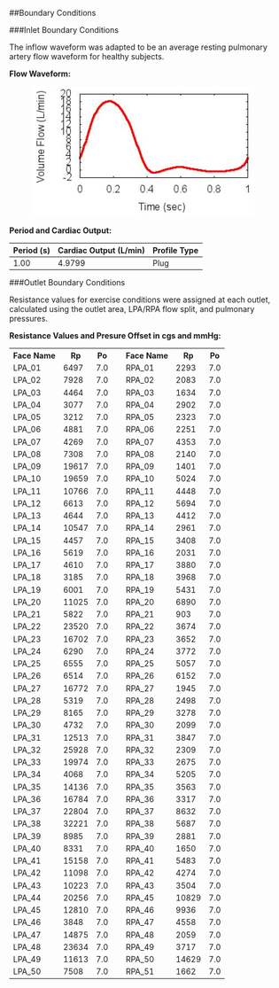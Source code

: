 ##Boundary Conditions

###Inlet Boundary Conditions

The inflow waveform was adapted to be an average resting pulmonary artery flow waveform for healthy subjects.

**Flow Waveform:**

<figure>
  <img class="svImg svImgMd" src="clinical/coronary/imgs/inflow.jpg"> 
  <figcaption class="svCaption" ></figcaption>
</figure>

**Period and Cardiac Output:**
<table class="table table-bordered">
<thead>
<tr>
  <th>Period (s)</th>
  <th>Cardiac Output (L/min)</th>
  <th>Profile Type</th>
</tr>
</thead>
<tr>
  <td>1.00</td>
  <td>4.9799</td>
  <td>Plug</td>
</tr>
</table>

###Outlet Boundary Conditions

Resistance values for exercise conditions were assigned at each outlet, calculated using the outlet area, LPA/RPA flow split, and pulmonary pressures.

**Resistance Values and Presure Offset in cgs and mmHg:**
<table class="table table-bordered">
<tr><th>Face Name </th><th>Rp </th><th>Po </th><th>&nbsp;</th><th>Face Name </th><th>Rp </th><th>Po </th></tr>
 <tr><td>LPA_01 </td><td>6497</td><td>7.0</td><td>&nbsp;</td><td>RPA_01 </td><td>2293</td><td>7.0</td></tr>
 <tr><td>LPA_02 </td><td>7928</td><td>7.0</td><td>&nbsp;</td><td>RPA_02 </td><td>2083</td><td>7.0</td></tr>
 <tr><td>LPA_03 </td><td>4464</td><td>7.0</td><td>&nbsp;</td><td>RPA_03 </td><td>1634</td><td>7.0</td></tr>
 <tr><td>LPA_04 </td><td>3077</td><td>7.0</td><td>&nbsp;</td><td>RPA_04 </td><td>2902</td><td>7.0</td></tr>
 <tr><td>LPA_05 </td><td>3212</td><td>7.0</td><td>&nbsp;</td><td>RPA_05 </td><td>2323</td><td>7.0</td></tr>
 <tr><td>LPA_06 </td><td>4881</td><td>7.0</td><td>&nbsp;</td><td>RPA_06 </td><td>2251</td><td>7.0</td></tr>
 <tr><td>LPA_07 </td><td>4269</td><td>7.0</td><td>&nbsp;</td><td>RPA_07 </td><td>4353</td><td>7.0</td></tr>
 <tr><td>LPA_08 </td><td>7308</td><td>7.0</td><td>&nbsp;</td><td>RPA_08 </td><td>2140</td><td>7.0</td></tr>
 <tr><td>LPA_09 </td><td>19617</td><td>7.0</td><td>&nbsp;</td><td>RPA_09 </td><td>1401</td><td>7.0</td></tr>
 <tr><td>LPA_10 </td><td>19659</td><td>7.0</td><td>&nbsp;</td><td>RPA_10 </td><td>5024</td><td>7.0</td></tr>
 <tr><td>LPA_11 </td><td>10766</td><td>7.0</td><td>&nbsp;</td><td>RPA_11 </td><td>4448</td><td>7.0</td></tr>
 <tr><td>LPA_12 </td><td>6613</td><td>7.0</td><td>&nbsp;</td><td>RPA_12 </td><td>5694</td><td>7.0</td></tr>
 <tr><td>LPA_13 </td><td>4644</td><td>7.0</td><td>&nbsp;</td><td>RPA_13 </td><td>4412</td><td>7.0</td></tr>
 <tr><td>LPA_14 </td><td>10547</td><td>7.0</td><td>&nbsp;</td><td>RPA_14 </td><td>2961</td><td>7.0</td></tr>
 <tr><td>LPA_15 </td><td>4457</td><td>7.0</td><td>&nbsp;</td><td>RPA_15 </td><td>3408</td><td>7.0</td></tr>
 <tr><td>LPA_16 </td><td>5619</td><td>7.0</td><td>&nbsp;</td><td>RPA_16 </td><td>2031</td><td>7.0</td></tr>
 <tr><td>LPA_17 </td><td>4610</td><td>7.0</td><td>&nbsp;</td><td>RPA_17 </td><td>3880</td><td>7.0</td></tr>
 <tr><td>LPA_18 </td><td>3185</td><td>7.0</td><td>&nbsp;</td><td>RPA_18 </td><td>3968</td><td>7.0</td></tr>
 <tr><td>LPA_19 </td><td>6001</td><td>7.0</td><td>&nbsp;</td><td>RPA_19 </td><td>5431</td><td>7.0</td></tr>
 <tr><td>LPA_20 </td><td>11025</td><td>7.0</td><td>&nbsp;</td><td>RPA_20 </td><td>6890</td><td>7.0</td></tr>
 <tr><td>LPA_21 </td><td>5822</td><td>7.0</td><td>&nbsp;</td><td>RPA_21 </td><td>903</td><td>7.0</td></tr>
 <tr><td>LPA_22 </td><td>23520</td><td>7.0</td><td>&nbsp;</td><td>RPA_22 </td><td>3674</td><td>7.0</td></tr>
 <tr><td>LPA_23 </td><td>16702</td><td>7.0</td><td>&nbsp;</td><td>RPA_23 </td><td>3652</td><td>7.0</td></tr>
 <tr><td>LPA_24 </td><td>6290</td><td>7.0</td><td>&nbsp;</td><td>RPA_24 </td><td>3772</td><td>7.0</td></tr>
 <tr><td>LPA_25 </td><td>6555</td><td>7.0</td><td>&nbsp;</td><td>RPA_25 </td><td>5057</td><td>7.0</td></tr>
 <tr><td>LPA_26 </td><td>6514</td><td>7.0</td><td>&nbsp;</td><td>RPA_26 </td><td>6152</td><td>7.0</td></tr>
 <tr><td>LPA_27 </td><td>16772</td><td>7.0</td><td>&nbsp;</td><td>RPA_27 </td><td>1945</td><td>7.0</td></tr>
 <tr><td>LPA_28 </td><td>5319</td><td>7.0</td><td>&nbsp;</td><td>RPA_28 </td><td>2498</td><td>7.0</td></tr>
 <tr><td>LPA_29 </td><td>8165</td><td>7.0</td><td>&nbsp;</td><td>RPA_29 </td><td>3278</td><td>7.0</td></tr>
 <tr><td>LPA_30 </td><td>4732</td><td>7.0</td><td>&nbsp;</td><td>RPA_30 </td><td>2099</td><td>7.0</td></tr>
 <tr><td>LPA_31 </td><td>12513</td><td>7.0</td><td>&nbsp;</td><td>RPA_31 </td><td>3847</td><td>7.0</td></tr>
 <tr><td>LPA_32 </td><td>25928</td><td>7.0</td><td>&nbsp;</td><td>RPA_32 </td><td>2309</td><td>7.0</td></tr>
 <tr><td>LPA_33 </td><td>19974</td><td>7.0</td><td>&nbsp;</td><td>RPA_33 </td><td>2675</td><td>7.0</td></tr>
 <tr><td>LPA_34 </td><td>4068</td><td>7.0</td><td>&nbsp;</td><td>RPA_34 </td><td>5205</td><td>7.0</td></tr>
 <tr><td>LPA_35 </td><td>14136</td><td>7.0</td><td>&nbsp;</td><td>RPA_35 </td><td>3563</td><td>7.0</td></tr>
 <tr><td>LPA_36 </td><td>16784</td><td>7.0</td><td>&nbsp;</td><td>RPA_36 </td><td>3317</td><td>7.0</td></tr>
 <tr><td>LPA_37 </td><td>22804</td><td>7.0</td><td>&nbsp;</td><td>RPA_37 </td><td>8632</td><td>7.0</td></tr>
 <tr><td>LPA_38 </td><td>32221</td><td>7.0</td><td>&nbsp;</td><td>RPA_38 </td><td>5687</td><td>7.0</td></tr>
 <tr><td>LPA_39 </td><td>8985</td><td>7.0</td><td>&nbsp;</td><td>RPA_39 </td><td>2881</td><td>7.0</td></tr>
 <tr><td>LPA_40 </td><td>8331</td><td>7.0</td><td>&nbsp;</td><td>RPA_40 </td><td>1650</td><td>7.0</td></tr>
 <tr><td>LPA_41 </td><td>15158</td><td>7.0</td><td>&nbsp;</td><td>RPA_41 </td><td>5483</td><td>7.0</td></tr>
 <tr><td>LPA_42 </td><td>11098</td><td>7.0</td><td>&nbsp;</td><td>RPA_42 </td><td>4274</td><td>7.0</td></tr>
 <tr><td>LPA_43 </td><td>10223</td><td>7.0</td><td>&nbsp;</td><td>RPA_43 </td><td>3504</td><td>7.0</td></tr>
 <tr><td>LPA_44 </td><td>20256</td><td>7.0</td><td>&nbsp;</td><td>RPA_45 </td><td>10829</td><td>7.0</td></tr>
 <tr><td>LPA_45 </td><td>12810</td><td>7.0</td><td>&nbsp;</td><td>RPA_46 </td><td>9936</td><td>7.0</td></tr>
 <tr><td>LPA_46 </td><td>3848</td><td>7.0</td><td>&nbsp;</td><td>RPA_47 </td><td>4558</td><td>7.0</td></tr>
 <tr><td>LPA_47 </td><td>14875</td><td>7.0</td><td>&nbsp;</td><td>RPA_48 </td><td>2059</td><td>7.0</td></tr>
 <tr><td>LPA_48 </td><td>23634</td><td>7.0</td><td>&nbsp;</td><td>RPA_49 </td><td>3717</td><td>7.0</td></tr>
 <tr><td>LPA_49 </td><td>11613</td><td>7.0</td><td>&nbsp;</td><td>RPA_50 </td><td>14629</td><td>7.0</td></tr>
 <tr><td>LPA_50 </td><td>7508</td><td>7.0</td><td>&nbsp;</td><td>RPA_51 </td><td>1662</td><td>7.0</td></tr>
</table>

